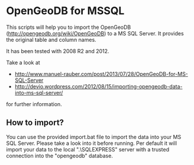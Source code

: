 OpenGeoDB for MSSQL
===================

This scripts will help you to import the OpenGeoDB (http://opengeodb.org/wiki/OpenGeoDB) to a MS SQL Server. It provides the original table and column names.

It has been tested with 2008 R2 and 2012.

Take a look at

* http://www.manuel-rauber.com/post/2013/07/28/OpenGeoDB-for-MS-SQL-Server
* http://devio.wordpress.com/2012/08/15/importing-opengeodb-data-into-ms-sql-server/
	
for further information.

How to import?
--------------

You can use the provided import.bat file to import the data into your MS SQL Server. Please take a look into it before running. Per default it will import your data to the local ".\SQLEXPRESS" server with a trusted connection into the "opengeodb" database. 